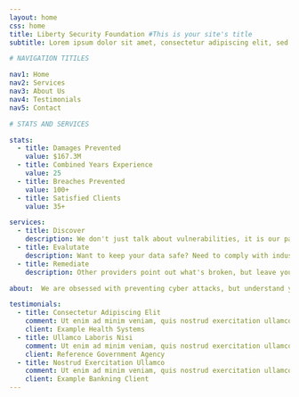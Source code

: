```yaml
---
layout: home
css: home 
title: Liberty Security Foundation #This is your site's title
subtitle: Lorem ipsum dolor sit amet, consectetur adipiscing elit, sed do eiusmod tempor incididunt ut labore et dolore magna aliqua. Ut enim ad minim veniam, quis nostrud exercitation ullamco laboris nisi ut aliquip ex ea commodo consequat.

# NAVIGATION TITILES

nav1: Home
nav2: Services
nav3: About Us
nav4: Testimonials
nav5: Contact

# STATS AND SERVICES

stats:
  - title: Damages Prevented
    value: $167.3M
  - title: Combined Years Experience
    value: 25
  - title: Breaches Prevented
    value: 100+
  - title: Satisfied Clients
    value: 35+

services:
  - title: Discover
    description: We don't just talk about vulnerabilities, it is our pashion to find them. Let us find the next big CVE in your product or businesss-critical service.
  - title: Evalutate
    description: Want to keep your data safe? Need to comply with industry or government regulations? Let us find your vulnerablites before the bad guys do.
  - title: Remediate
    description: Other providers point out what's broken, but leave you to fix it. With our rediation services we'll stay with you until the problem is resolved.

about:  We are obsessed with preventing cyber attacks, but understand your orgnization has other problems to solve. With the knowledge that no orgnization intends to be insecure. We approach every client with the ethos of compashonate understanding. Our experts educate rather than chastize. Becuase if you understand, accept, and work to improve your cyber risk before loosing access to files, having customer data leaked on the web, or suffering an embarassing defacement attack the worst may never happen.

testimonials:
  - title: Consectetur Adipiscing Elit
    comment: Ut enim ad minim veniam, quis nostrud exercitation ullamco laboris nisi ut aliquip ex ea commodo consequat.
    client: Example Health Systems
  - title: Ullamco Laboris Nisi
    comment: Ut enim ad minim veniam, quis nostrud exercitation ullamco laboris nisi ut aliquip ex ea commodo consequat.
    client: Reference Government Agency
  - title: Nostrud Exercitation Ullamco
    comment: Ut enim ad minim veniam, quis nostrud exercitation ullamco laboris nisi ut aliquip ex ea commodo consequat.
    client: Example Bankning Client
---
```

